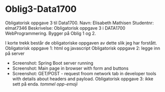 # Oblig3-Data1700
Obligatorisk oppgave 3 til Data1700.
Navn: Elisabeth Mathisen
Studentnr: elmat7346
Beskrivelse: Obligatorisk oppgave 3 i DATA1700 WebProgrammering. Bygger på Oblig 1 og 2.

I korte trekk består de obligatoriske oppgaven av dette slik jeg har forstått.
Obligatorisk oppgave 1: html og javascript
Obligatorisk oppgave 2: legge inn på server
+ Screenshot: Spring Boot server running
+ Screenshot: Main page in browser with form and buttons
+ Screenshot: GET/POST - request froom network tab in developer tools with details about headers and payload.
Obligatorisk oppgave 3: ikke sett på enda. *tommel opp-emoji*